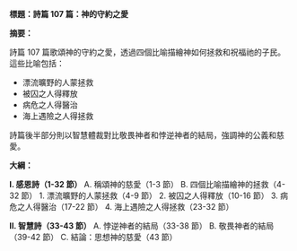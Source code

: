 **標題：詩篇 107 篇：神的守約之愛**

**摘要：**

詩篇 107 篇歌頌神的守約之愛，透過四個比喻描繪神如何拯救和祝福祂的子民。這些比喻包括：

* 漂流曠野的人蒙拯救
* 被囚之人得釋放
* 病危之人得醫治
* 海上遇險之人得拯救

詩篇後半部分則以智慧體裁對比敬畏神者和悖逆神者的結局，強調神的公義和慈愛。

**大綱：**

**I. 感恩詩（1-32 節）**
    A. 稱頌神的慈愛（1-3 節）
    B. 四個比喻描繪神的拯救（4-32 節）
        1. 漂流曠野的人蒙拯救（4-9 節）
        2. 被囚之人得釋放（10-16 節）
        3. 病危之人得醫治（17-22 節）
        4. 海上遇險之人得拯救（23-32 節）

**II. 智慧詩（33-43 節）**
    A. 悖逆神者的結局（33-38 節）
    B. 敬畏神者的結局（39-42 節）
    C. 結論：思想神的慈愛（43 節）